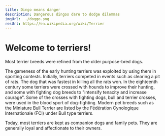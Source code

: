 ```yaml
---
title: Dingo means danger
description: Dangerous dingos dare to dodge dilemmas
imgUrl:  ./doggo.png
resUrl: https://en.wikipedia.org/wiki/Terrier
---
```


# Welcome to terriers!

Most terrier breeds were refined from the older purpose-bred dogs.

The gameness of the early hunting terriers was exploited by using them in sporting contests. Initially, terriers competed in events such as clearing a pit of rats. The dog that was fastest in killing all the rats won. In the eighteenth century some terriers were crossed with hounds to improve their hunting, and some with fighting dog breeds to "intensify tenacity and increase courage". Some of the crosses with fighting dogs, bull and terrier crosses, were used in the blood sport of dog-fighting. Modern pet breeds such as the Miniature Bull Terrier are listed by the Fédération Cynologique Internationale (FCI) under Bull type terriers.

Today, most terriers are kept as companion dogs and family pets. They are generally loyal and affectionate to their owners.
